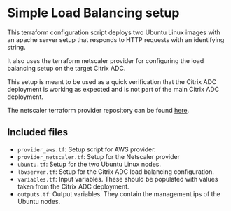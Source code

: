 # Simple Load Balancing setup

This terraform configuration script deploys two Ubuntu Linux images
with an apache server setup that responds to HTTP requests with an
identifying string.

It also uses the terraform netscaler provider for configuring the
load balancing setup on the target Citrix ADC.

This setup is meant to be used as a quick verification that the
Citrix ADC deployment is working as expected and is not part of
the main Citrix ADC deployment.

The netscaler terraform provider repository can be found [here](https://github.com/citrix/terraform-provider-netscaler).

## Included files

* `provider_aws.tf`: Setup script for AWS provider.
* `provider_netscaler.tf`: Setup for the Netscaler provider
* `ubuntu.tf`: Setup for the two Ubuntu Linux nodes.
* `lbvserver.tf`: Setup for the Citrix ADC load balancing configuration.
* `variables.tf`: Input variables. These should be populated with values taken from the Citrix ADC deployment.
* `outputs.tf`: Output variables. They contain the management ips of the Ubuntu nodes.
